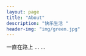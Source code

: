 ```yaml
---
layout: page
title: "About"
description: "快乐生活 " 
header-img: "img/green.jpg"
---
```


一直在路上 ... ... 





